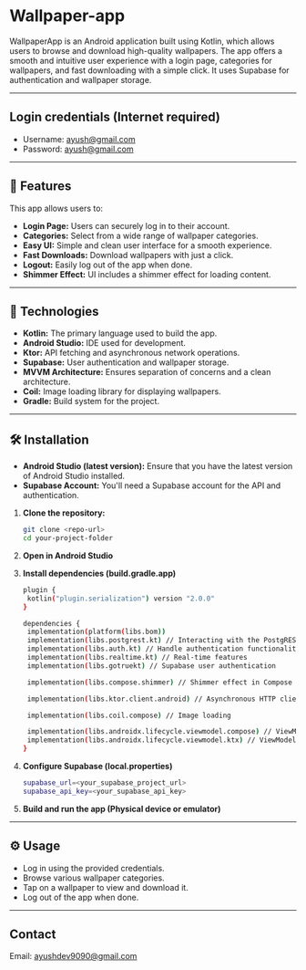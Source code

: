 # Wallpaper-app

WallpaperApp is an Android application built using Kotlin, which allows users to browse and download high-quality wallpapers. The app offers a smooth and intuitive user experience with a login page, categories for wallpapers, and fast downloading with a simple click. It uses Supabase for authentication and wallpaper storage.



---



## Login credentials (Internet required)

- Username: ayush@gmail.com
- Password: ayush@gmail.com



---



## 🚀 Features

This app allows users to:

- **Login Page:** Users can securely log in to their account.
- **Categories:** Select from a wide range of wallpaper categories.
- **Easy UI:** Simple and clean user interface for a smooth experience.
- **Fast Downloads:** Download wallpapers with just a click.
- **Logout:** Easily log out of the app when done.
- **Shimmer Effect:** UI includes a shimmer effect for loading content.



---



## 🎯 Technologies

- **Kotlin:** The primary language used to build the app.
- **Android Studio:** IDE used for development.
- **Ktor:** API fetching and asynchronous network operations.
- **Supabase:** User authentication and wallpaper storage.
- **MVVM Architecture:** Ensures separation of concerns and a clean architecture.
- **Coil:** Image loading library for displaying wallpapers.
- **Gradle:** Build system for the project.



---



## 🛠️ Installation

- **Android Studio (latest version):** Ensure that you have the latest version of Android Studio installed.
- **Supabase Account:** You'll need a Supabase account for the API and authentication.

1. **Clone the repository:**

   ```bash
   git clone <repo-url>
   cd your-project-folder

2. **Open in Android Studio**

3. **Install dependencies (build.gradle.app)**

   ```bash
   plugin {
    kotlin("plugin.serialization") version "2.0.0"
   }
   ```
   
    ```bash
   dependencies {
     implementation(platform(libs.bom))
     implementation(libs.postgrest.kt) // Interacting with the PostgREST API
     implementation(libs.auth.kt) // Handle authentication functionality
     implementation(libs.realtime.kt) // Real-time features
     implementation(libs.gotruekt) // Supabase user authentication
   
     implementation(libs.compose.shimmer) // Shimmer effect in Compose UI
   
     implementation(libs.ktor.client.android) // Asynchronous HTTP client
   
     implementation(libs.coil.compose) // Image loading 
   
     implementation(libs.androidx.lifecycle.viewmodel.compose) // ViewModel in Compose
     implementation(libs.androidx.lifecycle.viewmodel.ktx) // ViewModelScope and coroutines
   }

4. **Configure Supabase (local.properties)**

   ```bash
   supabase_url=<your_supabase_project_url>
   supabase_api_key=<your_supabase_api_key>


5. **Build and run the app (Physical device or emulator)**



---



## ⚙️ Usage

- Log in using the provided credentials.
- Browse various wallpaper categories.
- Tap on a wallpaper to view and download it.
- Log out of the app when done.



---



## Contact

Email: ayushdev9090@gmail.com
